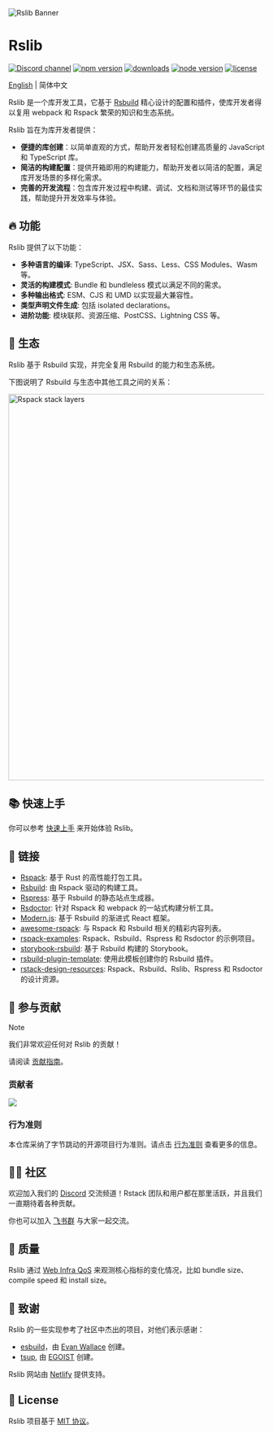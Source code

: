 <picture>
  <img alt="Rslib Banner" src="https://assets.rspack.dev/rslib/rslib-banner.png">
</picture>

# Rslib

<p>
  <a href="https://discord.gg/FQfm7VqU"><img src="https://img.shields.io/badge/chat-discord-blue?style=flat-square&logo=discord&colorA=564341&colorB=F8F5FF" alt="Discord channel" /></a>
  <a href="https://npmjs.com/package/@rslib/core?activeTab=readme"><img src="https://img.shields.io/npm/v/@rslib/core?style=flat-square&colorA=564341&colorB=F8F5FF" alt="npm version" /></a>
  <a href="https://npmcharts.com/compare/@rslib/core?minimal=true"><img src="https://img.shields.io/npm/dm/@rslib/core.svg?style=flat-square&colorA=564341&colorB=F8F5FF" alt="downloads" /></a>
  <a href="https://nodejs.org/en/about/previous-releases"><img src="https://img.shields.io/node/v/@rslib/core.svg?style=flat-square&colorA=564341&colorB=F8F5FF" alt="node version"></a>
  <a href="https://github.com/web-infra-dev/rslib/blob/main/LICENSE"><img src="https://img.shields.io/badge/License-MIT-blue.svg?style=flat-square&colorA=564341&colorB=F8F5FF" alt="license" /></a>
</p>

[English](./README.md) | 简体中文

Rslib 是一个库开发工具，它基于 [Rsbuild](https://rsbuild.dev/zh) 精心设计的配置和插件，使库开发者得以复用 webpack 和 Rspack 繁荣的知识和生态系统。

Rslib 旨在为库开发者提供：

- **便捷的库创建**：以简单直观的方式，帮助开发者轻松创建高质量的 JavaScript 和 TypeScript 库。
- **简洁的构建配置**：提供开箱即用的构建能力，帮助开发者以简洁的配置，满足库开发场景的多样化需求。
- **完善的开发流程**：包含库开发过程中构建、调试、文档和测试等环节的最佳实践，帮助提升开发效率与体验。

## 🔥 功能

Rslib 提供了以下功能：

- **多种语言的编译**: TypeScript、JSX、Sass、Less、CSS Modules、Wasm 等。
- **灵活的构建模式**: Bundle 和 bundleless 模式以满足不同的需求。
- **多种输出格式**: ESM、CJS 和 UMD 以实现最大兼容性。
- **类型声明文件生成**: 包括 isolated declarations。
- **进阶功能**: 模块联邦、资源压缩、PostCSS、Lightning CSS 等。

## 🎯 生态

Rslib 基于 Rsbuild 实现，并完全复用 Rsbuild 的能力和生态系统。

下图说明了 Rsbuild 与生态中其他工具之间的关系：

<img src="https://assets.rspack.dev/rsbuild/assets/rspack-stack-layers.png" alt="Rspack stack layers" width="760" />

## 📚 快速上手

你可以参考 [快速上手](https://lib.rsbuild.dev/zh/guide/start/quick-start) 来开始体验 Rslib。

## 🦀 链接

- [Rspack](https://github.com/web-infra-dev/rspack): 基于 Rust 的高性能打包工具。
- [Rsbuild](https://github.com/web-infra-dev/rsbuild): 由 Rspack 驱动的构建工具。
- [Rspress](https://github.com/web-infra-dev/rspress): 基于 Rsbuild 的静态站点生成器。
- [Rsdoctor](https://github.com/web-infra-dev/rsdoctor): 针对 Rspack 和 webpack 的一站式构建分析工具。
- [Modern.js](https://github.com/web-infra-dev/modern.js): 基于 Rsbuild 的渐进式 React 框架。
- [awesome-rspack](https://github.com/web-infra-dev/awesome-rspack): 与 Rspack 和 Rsbuild 相关的精彩内容列表。
- [rspack-examples](https://github.com/rspack-contrib/rspack-examples): Rspack、Rsbuild、Rspress 和 Rsdoctor 的示例项目。
- [storybook-rsbuild](https://github.com/rspack-contrib/storybook-rsbuild): 基于 Rsbuild 构建的 Storybook。
- [rsbuild-plugin-template](https://github.com/rspack-contrib/rsbuild-plugin-template): 使用此模板创建你的 Rsbuild 插件。
- [rstack-design-resources](https://github.com/rspack-contrib/rstack-design-resources): Rspack、Rsbuild、Rslib、Rspress 和 Rsdoctor 的设计资源。

## 🤝 参与贡献

> [!NOTE]
> 我们非常欢迎任何对 Rslib 的贡献！

请阅读 [贡献指南](https://github.com/web-infra-dev/rslib/blob/main/CONTRIBUTING.md)。

### 贡献者

<a href="https://github.com/web-infra-dev/rslib/graphs/contributors" target="_blank">
  <img src="https://contrib.rocks/image?repo=web-infra-dev/rslib&columns=24">
</a>

### 行为准则

本仓库采纳了字节跳动的开源项目行为准则。请点击 [行为准则](./CODE_OF_CONDUCT.md) 查看更多的信息。

## 🧑‍💻 社区

欢迎加入我们的 [Discord](https://discord.gg/FQfm7VqU) 交流频道！Rstack 团队和用户都在那里活跃，并且我们一直期待着各种贡献。

你也可以加入 [飞书群](https://applink.feishu.cn/client/chat/chatter/add_by_link?link_token=3c3vca77-bfc0-4ef5-b62b-9c5c9c92f1b4) 与大家一起交流。

## 🌟 质量

Rslib 通过 [Web Infra QoS](https://web-infra-qos.netlify.app?product=rslib&metrics=bundle-size) 来观测核心指标的变化情况，比如 bundle size、compile speed 和 install size。

## 🙏 致谢

Rslib 的一些实现参考了社区中杰出的项目，对他们表示感谢：

- [esbuild](https://github.com/evanw/esbuild)，由 [Evan Wallace](https://github.com/evanw) 创建。
- [tsup](https://github.com/egoist/tsup), 由 [EGOIST](https://github.com/egoist) 创建。

Rslib 网站由 [Netlify](https://www.netlify.com/) 提供支持。

## 📖 License

Rslib 项目基于 [MIT 协议](https://github.com/web-infra-dev/rslib/blob/main/LICENSE)。
